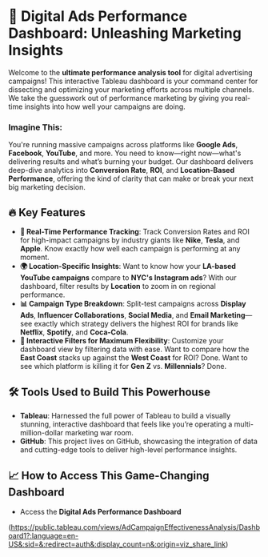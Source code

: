 # 🚀 Digital Ads Performance Dashboard: Unleashing Marketing Insights

Welcome to the **ultimate performance analysis tool** for digital advertising campaigns! This interactive Tableau dashboard is your command center for dissecting and optimizing your marketing efforts across multiple channels. We take the guesswork out of performance marketing by giving you real-time insights into how well your campaigns are doing.

### Imagine This:
You're running massive campaigns across platforms like **Google Ads**, **Facebook**, **YouTube**, and more. You need to know—right now—what's delivering results and what’s burning your budget. Our dashboard delivers deep-dive analytics into **Conversion Rate**, **ROI**, and **Location-Based Performance**, offering the kind of clarity that can make or break your next big marketing decision.

## 🔥 Key Features
- **💼 Real-Time Performance Tracking**: Track Conversion Rates and ROI for high-impact campaigns by industry giants like **Nike**, **Tesla**, and **Apple**. Know exactly how well each campaign is performing at any moment.
- **🌍 Location-Specific Insights**: Want to know how your **LA-based YouTube campaigns** compare to **NYC's Instagram ads**? With our dashboard, filter results by **Location** to zoom in on regional performance.
- **📊 Campaign Type Breakdown**: Split-test campaigns across **Display Ads**, **Influencer Collaborations**, **Social Media**, and **Email Marketing**—see exactly which strategy delivers the highest ROI for brands like **Netflix**, **Spotify**, and **Coca-Cola**.
- **🎯 Interactive Filters for Maximum Flexibility**: Customize your dashboard view by filtering data with ease. Want to compare how the **East Coast** stacks up against the **West Coast** for ROI? Done. Want to see which platform is killing it for **Gen Z** vs. **Millennials**? Done.

## 🛠 Tools Used to Build This Powerhouse
- **Tableau**: Harnessed the full power of Tableau to build a visually stunning, interactive dashboard that feels like you’re operating a multi-million-dollar marketing war room.
- **GitHub**: This project lives on GitHub, showcasing the integration of data and cutting-edge tools to deliver high-level performance insights.

## 📈 How to Access This Game-Changing Dashboard
- Access the **Digital Ads Performance Dashboard** 

(https://public.tableau.com/views/AdCampaignEffectivenessAnalysis/Dashboard1?:language=en-US&:sid=&:redirect=auth&:display_count=n&:origin=viz_share_link)
